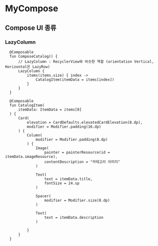 # MyCompose
## Compose UI 종류
### LazyColumn
      @Composable
      fun ComposeCatalog() {
          // LazyColumn : RecyclerView와 비슷한 역할 (orientation Vertical, Horizontal은 LazyRow)
          LazyColumn {
              items(items.size) { index ->
                  CatalogItem(itemData = items[index])
              }
          }
      }
      
      @Composable
      fun CatalogItem(
          itemData: ItemData = items[0]
      ) {
          Card(
              elevation = CardDefaults.elevatedCardElevation(8.dp),
              modifier = Modifier.padding(16.dp)
          ) {
              Column(
                  modifier = Modifier.padding(8.dp)
              ) {
                  Image(
                      painter = painterResource(id = itemData.imageResource),
                      contentDescription = "카테고리 이미지"
                  )
      
                  Text(
                      text = itemData.title,
                      fontSize = 24.sp
                  )
      
                  Spacer(
                      modifier = Modifier.size(8.dp)
                  )
      
                  Text(
                      text = itemData.description
                  )
      
              }
          }
      }
